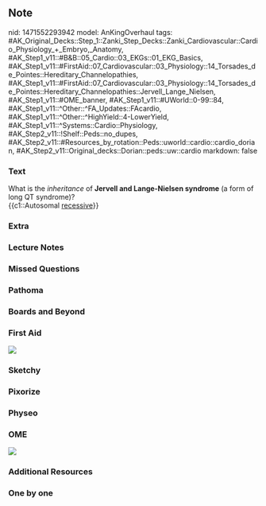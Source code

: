 ## Note
nid: 1471552293942
model: AnKingOverhaul
tags: #AK_Original_Decks::Step_1::Zanki_Step_Decks::Zanki_Cardiovascular::Cardio_Physiology_+_Embryo,_Anatomy, #AK_Step1_v11::#B&B::05_Cardio::03_EKGs::01_EKG_Basics, #AK_Step1_v11::#FirstAid::07_Cardiovascular::03_Physiology::14_Torsades_de_Pointes::Hereditary_Channelopathies, #AK_Step1_v11::#FirstAid::07_Cardiovascular::03_Physiology::14_Torsades_de_Pointes::Hereditary_Channelopathies::Jervell_Lange_Nielsen, #AK_Step1_v11::#OME_banner, #AK_Step1_v11::#UWorld::0-99::84, #AK_Step1_v11::^Other::^FA_Updates::FAcardio, #AK_Step1_v11::^Other::^HighYield::4-LowerYield, #AK_Step1_v11::^Systems::Cardio::Physiology, #AK_Step2_v11::!Shelf::Peds::no_dupes, #AK_Step2_v11::#Resources_by_rotation::Peds::uworld::cardio::cardio_dorian, #AK_Step2_v11::Original_decks::Dorian::peds::uw::cardio
markdown: false

### Text
<div>
  <div>
    What is the <i>inheritance</i> of <b>Jervell and Lange-Nielsen
    syndrome</b> (a form of long QT syndrome)?
  </div>
  <div>
    {{c1::Autosomal <u>recessive</u>}}
  </div>
</div>

### Extra


### Lecture Notes


### Missed Questions


### Pathoma


### Boards and Beyond


### First Aid
<img src="tmp2bkCYa.png">

### Sketchy


### Pixorize


### Physeo


### OME
<div class="ome-widget">
  <a href="https://onlinemeded.org?ref=anki"><img src=
  "_OME_AnkiFlashcards_General_4.png"></a>
</div>

### Additional Resources


### One by one

